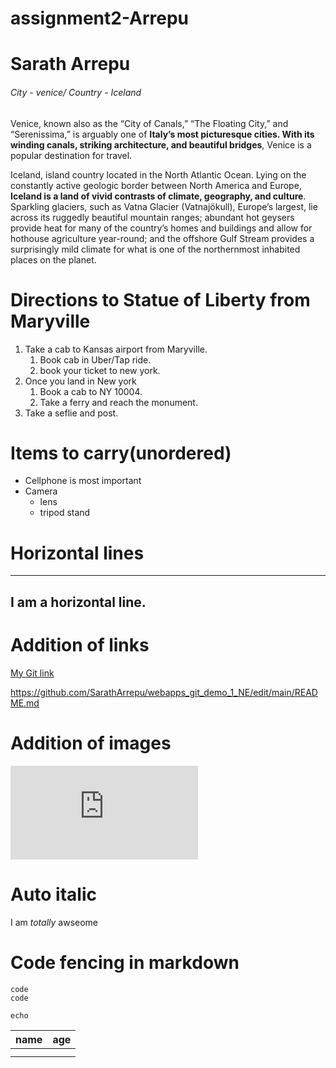 # assignment2-Arrepu
# Sarath Arrepu

###### City - venice/ Country - Iceland


 Venice, known also as the “City of Canals,” “The Floating City,” and “Serenissima,” is arguably one of **Italy’s most picturesque cities. With its winding canals, striking architecture, and beautiful bridges**, Venice is a popular destination for travel.

 Iceland, island country located in the North Atlantic Ocean. Lying on the constantly active geologic border between North America and Europe, **Iceland is a land of vivid contrasts of climate, geography, and culture**. Sparkling glaciers, such as Vatna Glacier (Vatnajökull), Europe’s largest, lie across its ruggedly beautiful mountain ranges; abundant hot geysers provide heat for many of the country’s homes and buildings and allow for hothouse agriculture year-round; and the offshore Gulf Stream provides a surprisingly mild climate for what is one of the northernmost inhabited places on the planet.

  
# Directions to Statue of Liberty from Maryville  
1. Take a cab to Kansas airport from Maryville.
    1. Book cab in Uber/Tap ride.
    2. book your ticket to new york.
2. Once you land in New york
    1. Book a cab to NY 10004.
    2. Take a ferry and reach the monument.
3. Take a seflie and post.

# Items to carry(unordered)
* Cellphone is most important 
* Camera
  * lens
  * tripod stand
 
# Horizontal lines
---
I am a horizontal line.
---

# Addition of links
[My Git link](https://github.com/SarathArrepu/webapps_git_demo_1_NE/edit/main/README.md)

<https://github.com/SarathArrepu/webapps_git_demo_1_NE/edit/main/README.md>

# Addition of images
![My picture](https://github.com/SarathArrepu/webapps_git_demo_1_NE/edit/main/README.md)

# Auto italic 
I am _totally_ awseome

# Code fencing in markdown
```language
code 
code
```
~~~
echo 
~~~

|name|age|
|----|---|
|    |   |
|    |   |